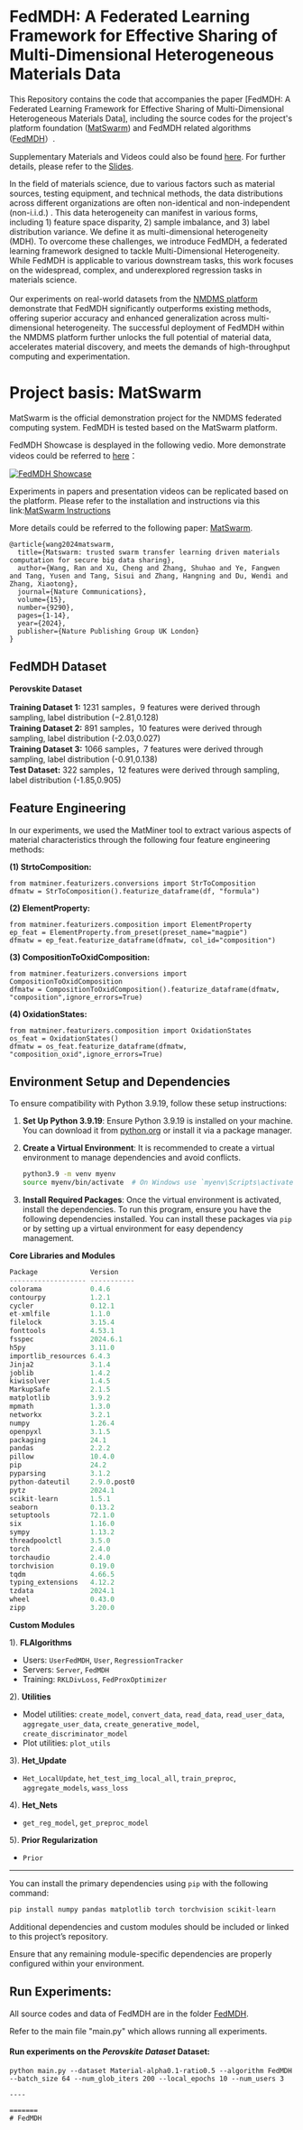 
# FedMDH: A Federated Learning Framework for Effective Sharing of Multi-Dimensional Heterogeneous Materials Data

This Repository contains the code that accompanies the paper [FedMDH: A Federated Learning Framework for Effective Sharing of Multi-Dimensional Heterogeneous Materials Data], including the source codes for the project's platform foundation ([MatSwarm](https://rdcu.be/dYm1R)) and FedMDH related algorithms ([FedMDH](fabric-mge-backend/apps/fl/FedMDH)）.

Supplementary Materials and Videos could also be found [here](fabric-mge-backend/apps/fl/FedMDH). For further details, please refer to the [Slides](FedMDH_Slides.pdf).

In the field of materials science, due to various factors such as material sources, testing equipment, and technical methods, the data distributions across different organizations are often non-identical and non-independent (non-i.i.d.) . This data heterogeneity can manifest in various forms, including 1) feature space disparity, 2) sample imbalance, and 3) label distribution variance. We define it as multi-dimensional heterogeneity (MDH). To overcome these challenges, we introduce FedMDH, a federated learning framework designed to tackle Multi-Dimensional Heterogeneity. While FedMDH is applicable to various downstream tasks, this work focuses on the widespread, complex, and underexplored regression tasks in materials science.<br> 
<br>
Our experiments on real-world datasets from the [NMDMS platform](http://mged.nmdms.ustb.edu.cn/analytics/) demonstrate that FedMDH significantly outperforms existing methods, offering superior accuracy and enhanced generalization across multi-dimensional heterogeneity. The successful deployment of FedMDH within the NMDMS platform further unlocks the full potential of material data, accelerates material discovery, and meets the demands of high-throughput computing and experimentation.

# Project basis: MatSwarm
MatSwarm is the official demonstration project for the NMDMS federated computing system. FedMDH is tested based on the MatSwarm platform. 

FedMDH Showcase is desplayed in the following vedio. More demonstrate videos could be referred to [here](https://www.youtube.com/playlist?list=PLO3YbKD6ntr95rEowaeu9kEG_NHyUXJ4l)：

[![FedMDH Showcase](https://res.cloudinary.com/marcomontalbano/image/upload/v1730950248/video_to_markdown/images/youtube--f7w9tbDljNQ-c05b58ac6eb4c4700831b2b3070cd403.jpg)](https://youtu.be/f7w9tbDljNQ "FedMDH Showcase")

Experiments in papers and presentation videos can be replicated based on the platform. Please refer to the installation and instructions via this link:[MatSwarm Instructions](MatSwarm-README.en.md)

More details could be referred to the following paper: [MatSwarm](https://rdcu.be/dYm1R).

```
@article{wang2024matswarm,
  title={Matswarm: trusted swarm transfer learning driven materials computation for secure big data sharing},
  author={Wang, Ran and Xu, Cheng and Zhang, Shuhao and Ye, Fangwen and Tang, Yusen and Tang, Sisui and Zhang, Hangning and Du, Wendi and Zhang, Xiaotong},
  journal={Nature Communications},
  volume={15},
  number={9290},
  pages={1-14},
  year={2024},
  publisher={Nature Publishing Group UK London}
}
```

## FedMDH Dataset

**Perovskite Dataset**

**Training Dataset 1:** 1231 samples，9 features were derived through sampling, label distribution (−2.81,0.128)<br>
**Training Dataset 2:** 891 samples，10 features were derived through sampling, label distribution (-2.03,0.027)<br>
**Training Dataset 3:** 1066 samples，7 features were derived through sampling, label distribution (-0.91,0.138)<br>
**Test Dataset:** 322 samples，12 features were derived through sampling, label distribution (-1.85,0.905)

## Feature Engineering

In our experiments, we used the MatMiner tool to extract various aspects of material characteristics through the following four feature engineering methods:

**(1) StrtoComposition:**
```
from matminer.featurizers.conversions import StrToComposition
dfmatw = StrToComposition().featurize_dataframe(df, "formula")
```
**(2) ElementProperty:**
```
from matminer.featurizers.composition import ElementProperty 
ep_feat = ElementProperty.from_preset(preset_name="magpie")
dfmatw = ep_feat.featurize_dataframe(dfmatw, col_id="composition") 
```
**(3) CompositionToOxidComposition:**
```
from matminer.featurizers.conversions import CompositionToOxidComposition
dfmatw = CompositionToOxidComposition().featurize_dataframe(dfmatw, "composition",ignore_errors=True)
```
**(4) OxidationStates:**
```
from matminer.featurizers.composition import OxidationStates
os_feat = OxidationStates()
dfmatw = os_feat.featurize_dataframe(dfmatw, "composition_oxid",ignore_errors=True)
```
## Environment Setup and Dependencies

To ensure compatibility with Python 3.9.19, follow these setup instructions:

1. **Set Up Python 3.9.19**: Ensure Python 3.9.19 is installed on your machine. You can download it from [python.org](https://www.python.org/downloads/release/python-3919/) or install it via a package manager.

2. **Create a Virtual Environment**: It is recommended to create a virtual environment to manage dependencies and avoid conflicts.

   ```bash
   python3.9 -m venv myenv
   source myenv/bin/activate  # On Windows use `myenv\Scripts\activate`
   ```

3. **Install Required Packages**: Once the virtual environment is activated, install the dependencies. To run this program, ensure you have the following dependencies installed. You can install these packages via `pip` or by setting up a virtual environment for easy dependency management.

**Core Libraries and Modules**

```python
Package             Version
------------------- -----------
colorama            0.4.6      
contourpy           1.2.1      
cycler              0.12.1     
et-xmlfile          1.1.0      
filelock            3.15.4     
fonttools           4.53.1     
fsspec              2024.6.1   
h5py                3.11.0     
importlib_resources 6.4.3      
Jinja2              3.1.4      
joblib              1.4.2
kiwisolver          1.4.5
MarkupSafe          2.1.5
matplotlib          3.9.2
mpmath              1.3.0
networkx            3.2.1
numpy               1.26.4
openpyxl            3.1.5
packaging           24.1
pandas              2.2.2
pillow              10.4.0
pip                 24.2
pyparsing           3.1.2
python-dateutil     2.9.0.post0
pytz                2024.1
scikit-learn        1.5.1
seaborn             0.13.2
setuptools          72.1.0
six                 1.16.0
sympy               1.13.2
threadpoolctl       3.5.0
torch               2.4.0
torchaudio          2.4.0
torchvision         0.19.0
tqdm                4.66.5
typing_extensions   4.12.2
tzdata              2024.1
wheel               0.43.0
zipp                3.20.0
```

**Custom Modules**

1). **FLAlgorithms**  
   - Users: `UserFedMDH`, `User`, `RegressionTracker`
   - Servers: `Server`, `FedMDH`
   - Training: `RKLDivLoss`, `FedProxOptimizer`
   
2). **Utilities**  
   - Model utilities: `create_model`, `convert_data`, `read_data`, `read_user_data`, `aggregate_user_data`, `create_generative_model`, `create_discriminator_model`
   - Plot utilities: `plot_utils`
   
3). **Het_Update**  
   - `Het_LocalUpdate`, `het_test_img_local_all`, `train_preproc`, `aggregate_models`, `wass_loss`
   
4). **Het_Nets**  
   - `get_reg_model`, `get_preproc_model`
   
5). **Prior Regularization**  
   - `Prior`

---

You can install the primary dependencies using `pip` with the following command:

```bash
pip install numpy pandas matplotlib torch torchvision scikit-learn
```

Additional dependencies and custom modules should be included or linked to this project’s repository. 

Ensure that any remaining module-specific dependencies are properly configured within your environment.


## Run Experiments: 

All source codes and data of FedMDH are in the folder [FedMDH](fabric-mge-backend/apps/fl/FedMDH).

Refer to the main file "main.py" which allows running all experiments.

#### Run experiments on the *Perovskite Dataset* Dataset:
```
python main.py --dataset Material-alpha0.1-ratio0.5 --algorithm FedMDH --batch_size 64 --num_glob_iters 200 --local_epochs 10 --num_users 3

----

=======
# FedMDH

